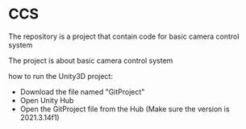 # CCS
The repository is a project that contain code for basic camera control system

The project is about basic camera control system

how to run the Unity3D project:
- Download the file named "GitProject" 
- Open Unity Hub 
- Open the GitProject file from the Hub (Make sure the version is 2021.3.14f1)
